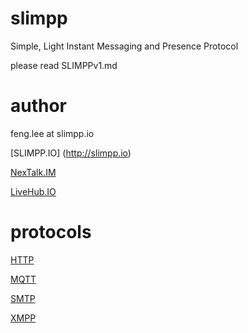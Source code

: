 
slimpp
======

Simple, Light Instant Messaging and Presence Protocol

please read SLIMPPv1.md

author
======

feng.lee at slimpp.io

[SLIMPP.IO] (http://slimpp.io)

[NexTalk.IM](http://nextalk.im)

[LiveHub.IO](http://livehub.io)

protocols
========

[HTTP](https://www.ietf.org/rfc/rfc2616.txt)

[MQTT](http://mqtt.org/)

[SMTP](http://en.wikipedia.org/wiki/Simple_Mail_Transfer_Protocol)

[XMPP](http://xmpp.org/)
